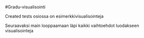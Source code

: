 #Gradu-visualisointi

Created tests osiossa on esimerkkivisualisointeja

Seuraavaksi main looppaamaan läpi kaikki vaihtoehdot luodakseen visualisointeja